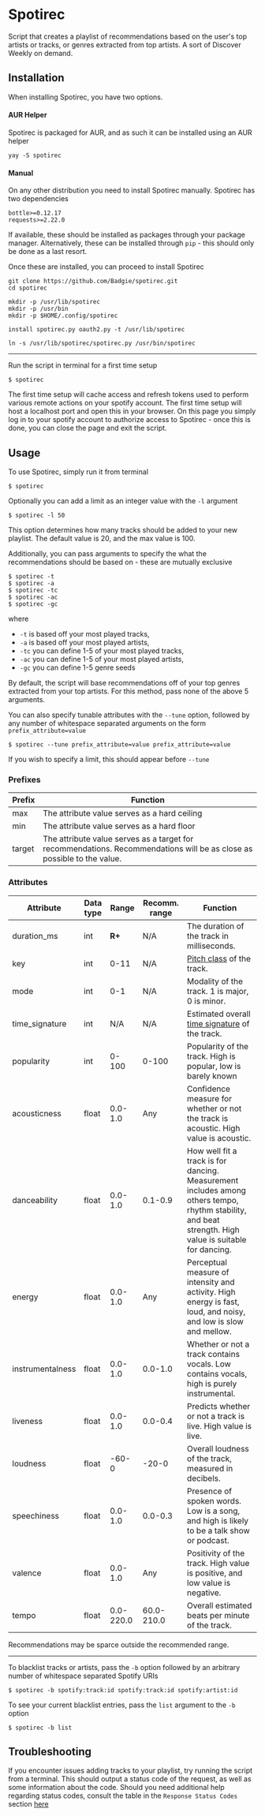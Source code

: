 # Spotirec
Script that creates a playlist of recommendations based on the user's top artists or tracks, or genres extracted from top artists. A sort of Discover Weekly on demand.

## Installation
When installing Spotirec, you have two options.

#### AUR Helper
Spotirec is packaged for AUR, and as such it can be installed using an AUR helper
```
yay -S spotirec
```

#### Manual
On any other distribution you need to install Spotirec manually. Spotirec has two dependencies
```
bottle>=0.12.17
requests>=2.22.0
```
If available, these should be installed as packages through your package manager. Alternatively, these can be installed through `pip` - this should only be done as a last resort.

Once these are installed, you can proceed to install Spotirec
```
git clone https://github.com/Badgie/spotirec.git
cd spotirec

mkdir -p /usr/lib/spotirec
mkdir -p /usr/bin
mkdir -p $HOME/.config/spotirec

install spotirec.py oauth2.py -t /usr/lib/spotirec

ln -s /usr/lib/spotirec/spotirec.py /usr/bin/spotirec
```

---

Run the script in terminal for a first time setup
```
$ spotirec
```
The first time setup will cache access and refresh tokens used to perform various remote actions on your spotify account. The first time setup will host a localhost port and open this in your browser. On this page you simply log in to your spotify account to authorize access to Spotirec - once this is done, you can close the page and exit the script.


## Usage
To use Spotirec, simply run it from terminal
```
$ spotirec
```
Optionally you can add a limit as an integer value with the `-l` argument
```
$ spotirec -l 50
```
This option determines how many tracks should be added to your new playlist. The default value is 20, and the max value is 100.

Additionally, you can pass arguments to specify the what the recommendations should be based on - these are mutually exclusive
```
$ spotirec -t 
$ spotirec -a
$ spotirec -tc
$ spotirec -ac
$ spotirec -gc
```
where
- `-t` is based off your most played tracks,
- `-a` is based off your most played artists,
- `-tc` you can define 1-5 of your most played tracks,
- `-ac` you can define 1-5 of your most played artists,
- `-gc` you can define 1-5 genre seeds

By default, the script will base recommendations off of your top genres extracted from your top artists. For this method, pass none of the above 5 arguments.

You can also specify tunable attributes with the `--tune` option, followed by any number of whitespace separated arguments on the form `prefix_attribute=value`
```
$ spotirec --tune prefix_attribute=value prefix_attribute=value
```
If you wish to specify a limit, this should appear before `--tune`
### Prefixes

| Prefix | Function |
|---|---|
| max | The attribute value serves as a hard ceiling |
| min | The attribute value serves as a hard floor |
| target | The attribute value serves as a target for recommendations. Recommendations will be as close as possible to the value. |

### Attributes
| Attribute | Data type | Range | Recomm. range | Function |
|---|---|---|---|---|
| duration_ms | int | **R+** | N/A | The duration of the track in milliseconds. |
| key | int | 0-11 | N/A | [Pitch class](https://en.wikipedia.org/wiki/Pitch_class#Other_ways_to_label_pitch_classes) of the track. |
| mode | int | 0-1 | N/A | Modality of the track. 1 is major, 0 is minor. |
| time_signature | int | N/A | N/A | Estimated overall [time signature](https://en.wikipedia.org/wiki/Time_signature) of the track. |
| popularity | int | 0-100 | 0-100 | Popularity of the track. High is popular, low is barely known |
| acousticness | float | 0.0-1.0 | Any | Confidence measure for whether or not the track is acoustic. High value is acoustic. |
| danceability | float | 0.0-1.0 | 0.1-0.9 | How well fit a track is for dancing. Measurement includes among others tempo, rhythm stability, and beat strength. High value is suitable for dancing. |
| energy | float | 0.0-1.0 | Any | Perceptual measure of intensity and activity. High energy is fast, loud, and noisy, and low is slow and mellow. |
| instrumentalness | float | 0.0-1.0 | 0.0-1.0 | Whether or not a track contains vocals. Low contains vocals, high is purely instrumental. |
| liveness | float | 0.0-1.0 | 0.0-0.4 | Predicts whether or not a track is live. High value is live. |
| loudness | float | -60-0 | -20-0 | Overall loudness of the track, measured in decibels. |
| speechiness | float | 0.0-1.0 | 0.0-0.3 | Presence of spoken words. Low is a song, and high is likely to be a talk show or podcast. |
| valence | float | 0.0-1.0 | Any | Positivity of the track. High value is positive, and low value is negative. |
| tempo | float | 0.0-220.0 | 60.0-210.0 | Overall estimated beats per minute of the track. |

Recommendations may be sparce outside the recommended range.

---

To blacklist tracks or artists, pass the `-b` option followed by an arbitrary number of whitespace separated Spotify URIs
```
$ spotirec -b spotify:track:id spotify:track:id spotify:artist:id
```
To see your current blacklist entries, pass the `list` argument to the `-b` option
```
$ spotirec -b list
```

## Troubleshooting
If you encounter issues adding tracks to your playlist, try running the script from a terminal. This should output a status code of the request, as well as some information about the code. Should you need additional help regarding status codes, consult the table in the `Response Status Codes` section [here](https://developer.spotify.com/documentation/web-api/)